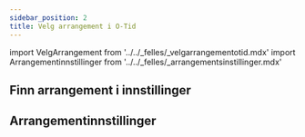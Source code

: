 ```yaml
---
sidebar_position: 2
title: Velg arrangement i O-Tid
---
```


import VelgArrangement from '../../_felles/_velgarrangementotid.mdx'
import Arrangementinnstillinger from '../../_felles/_arrangementsinstillinger.mdx'

## Finn arrangement i innstillinger

<VelgArrangement />

## Arrangementinnstillinger

<Arrangementinnstillinger />

